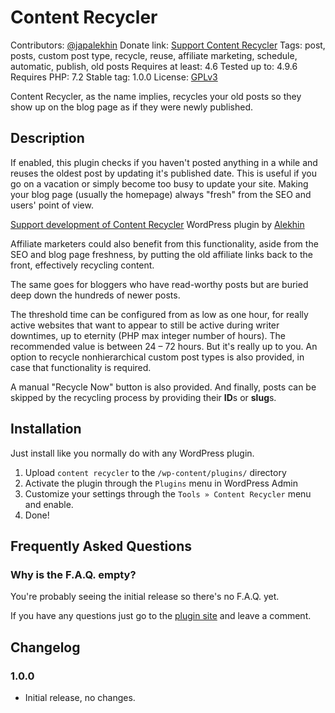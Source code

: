# Content Recycler
Contributors: [@japalekhin](https://profiles.wordpress.org/japalekhin)
Donate link: [Support Content Recycler](https://jap.alekhin.io/content-recycler-wordpress-plugin-affiliate-marketers)
Tags: post, posts, custom post type, recycle, reuse, affiliate marketing, schedule, automatic, publish, old posts
Requires at least: 4.6
Tested up to: 4.9.6
Requires PHP: 7.2
Stable tag: 1.0.0
License: [GPLv3](https://www.gnu.org/licenses/gpl.html)

Content Recycler, as the name implies, recycles your old posts so they show up on the blog page as if they were newly published.

## Description

If enabled, this plugin checks if you haven't posted anything in a while and reuses the oldest post by updating it's published date. This is useful if you go on a vacation or simply become too busy to update your site. Making your blog page (usually the homepage) always "fresh" from the SEO and users' point of view.

[Support development of Content Recycler](https://jap.alekhin.io/content-recycler-wordpress-plugin-affiliate-marketers "Support the development of Content Recycler WordPress Plugin") WordPress plugin by [Alekhin](https://jap.alekhin.io "Japa Alekhin Llemos")

Affiliate marketers could also benefit from this functionality, aside from the SEO and blog page freshness, by putting the old affiliate links back to the front, effectively recycling content.

The same goes for bloggers who have read-worthy posts but are buried deep down the hundreds of newer posts.

The threshold time can be configured from as low as one hour, for really active websites that want to appear to still be active during writer downtimes, up to eternity (PHP max integer number of hours). The recommended value is between 24 – 72 hours. But it's really up to you. An option to recycle nonhierarchical custom post types is also provided, in case that functionality is required.

A manual "Recycle Now" button is also provided. And finally, posts can be skipped by the recycling process by providing their **ID**s or **slug**s.

## Installation

Just install like you normally do with any WordPress plugin.

1. Upload `content recycler` to the `/wp-content/plugins/` directory
1. Activate the plugin through the `Plugins` menu in WordPress Admin
1. Customize your settings through the `Tools » Content Recycler` menu and enable.
1. Done!

## Frequently Asked Questions

### Why is the F.A.Q. empty?

You're probably seeing the initial release so there's no F.A.Q. yet.

If you have any questions just go to the [plugin site](https://jap.alekhin.io/content-recycler-wordpress-plugin-affiliate-marketers "Content Recycler WordPress Plugin by Alekhin") and leave a comment.

## Changelog

### 1.0.0
* Initial release, no changes.
